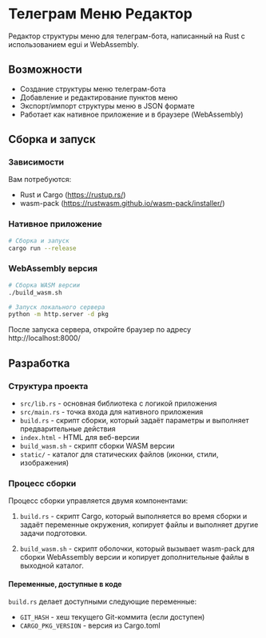 # Телеграм Меню Редактор

Редактор структуры меню для телеграм-бота, написанный на Rust с использованием egui и WebAssembly.

## Возможности

- Создание структуры меню телеграм-бота
- Добавление и редактирование пунктов меню
- Экспорт/импорт структуры меню в JSON формате
- Работает как нативное приложение и в браузере (WebAssembly)

## Сборка и запуск

### Зависимости

Вам потребуются:
- Rust и Cargo (https://rustup.rs/)
- wasm-pack (https://rustwasm.github.io/wasm-pack/installer/)

### Нативное приложение

```bash
# Сборка и запуск
cargo run --release
```

### WebAssembly версия

```bash
# Сборка WASM версии
./build_wasm.sh

# Запуск локального сервера
python -m http.server -d pkg
```

После запуска сервера, откройте браузер по адресу http://localhost:8000/

## Разработка

### Структура проекта

- `src/lib.rs` - основная библиотека с логикой приложения
- `src/main.rs` - точка входа для нативного приложения
- `build.rs` - скрипт сборки, который задаёт параметры и выполняет предварительные действия
- `index.html` - HTML для веб-версии
- `build_wasm.sh` - скрипт сборки WASM версии
- `static/` - каталог для статических файлов (иконки, стили, изображения)

### Процесс сборки

Процесс сборки управляется двумя компонентами:

1. `build.rs` - скрипт Cargo, который выполняется во время сборки и задаёт переменные окружения, копирует файлы и выполняет другие задачи подготовки.

2. `build_wasm.sh` - скрипт оболочки, который вызывает wasm-pack для сборки WebAssembly версии и копирует дополнительные файлы в выходной каталог.

#### Переменные, доступные в коде

`build.rs` делает доступными следующие переменные:

- `GIT_HASH` - хеш текущего Git-коммита (если доступен)
- `CARGO_PKG_VERSION` - версия из Cargo.toml 